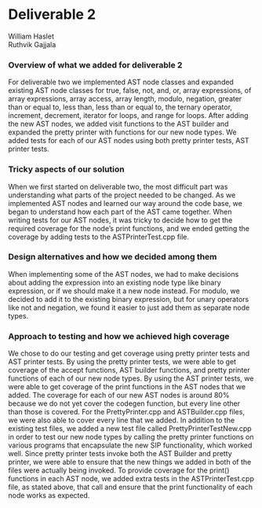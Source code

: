 # Deliverable 2

William Haslet\
Ruthvik Gajjala

### Overview of what we added for deliverable 2

For deliverable two we implemented AST node classes and expanded existing AST node classes for true, false, not, and, or, array expressions, of array expressions, array access, array length, modulo, negation, greater than or equal to, less than, less than or equal to, the ternary operator, increment, decrement, iterator for loops, and range for loops. After adding the new AST nodes, we added visit functions to the AST builder and expanded the pretty printer with functions for our new node types. We added tests for each of our AST nodes using both pretty printer tests, AST printer tests.

### Tricky aspects of our solution

When we first started on deliverable two, the most difficult part was understanding what parts of the project needed to be changed. As we implemented AST nodes and learned our way around the code base, we began to understand how each part of the AST came together. When writing tests for our AST nodes, it was tricky to decide how to get the required coverage for the node’s print functions, and we ended getting the coverage by adding tests to the ASTPrinterTest.cpp file.

### Design alternatives and how we decided among them

When implementing some of the AST nodes, we had to make decisions about adding the expression into an existing node type like binary expression, or if we should make it a new node instead. For modulo, we decided to add it to the existing binary expression, but for unary operators like not and negation, we found it easier to just add them as separate node types.

### Approach to testing and how we achieved high coverage

We chose to do our testing and get coverage using pretty printer tests and AST printer tests. By using the pretty printer tests, we were able to get coverage of the accept functions, AST builder functions, and pretty printer functions of each of our new node types. By using the AST printer tests, we were able to get coverage of the print functions in the AST nodes that we added. The coverage for each of our new AST nodes is around 80% because we do not yet cover the codegen function, but every line other than those is covered. For the PrettyPrinter.cpp and ASTBuilder.cpp files, we were also able to cover every line that we added. In addition to the existing test files, we added a new test file called PrettyPrinterTestNew.cpp in order to test our new node types by calling the pretty printer functions on various programs that encapsulate the new SIP functionality, which worked well. Since pretty printer tests invoke both the AST Builder and pretty printer, we were able to ensure that the new things we added in both of the files were actually being invoked. To provide coverage for the print() functions in each AST node, we added extra tests in the ASTPrinterTest.cpp file, as stated above, that call and ensure that the print functionality of each node works as expected.
